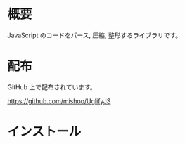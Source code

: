 # 概要

JavaScript のコードをパース, 圧縮, 整形するライブラリです。

# 配布

GitHub 上で配布されています。

https://github.com/mishoo/UglifyJS

# インストール


